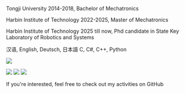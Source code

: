 Tongji University 2014-2018, Bachelor of Mechatronics

Harbin Institute of Technology 2022-2025, Master of Mechatronics

Harbin Institute of Technology 2025 till now, Phd candidate in State Key Laboratory of Robotics and Systems

汉语, English, Deutsch, 日本語
C, C#, C++, Python

[![](https://img.shields.io/badge/NVDIA-5060-darkgreen?style=flat-square&logo=NVIDIA&logoColor=ffffff&labelColor=black)](https://www.nvidia.cn/)

[![](https://img.shields.io/badge/Steam-171a21?style=flat-square&logo=steam&logoColor=ffffff)](https://steamcommunity.com/id/antzuhl)
[![](https://img.shields.io/badge/-Nintendo%20Switch-e60012?style=flat-square&logo=nintendo%20switch&logoColor=ffffff)](https://www.nintendo.com/)
[![](https://img.shields.io/badge/-Arknights-007396?style=flat-square&logo=Arknights&logoColor=ffffff)](https://ak.hypergryph.com/)

If you're interested, feel free to check out my activities on GitHub


